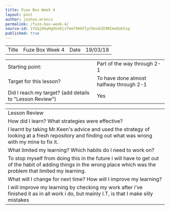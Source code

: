 ```yaml
---
title: Fuze Box Week 4
layout: post
author: joshua.mroncz
permalink: /fuze-box-week-4/
source-id: 1YUqjOmyHgUUxDjx7em7XHGFIyC9oxEdZ4NImoOakVig
published: true
---
```

<table>
  <tr>
    <td>Title</td>
    <td>Fuze Box Week 4</td>
    <td>Date</td>
    <td>19/03/18</td>
  </tr>
</table>


<table>
  <tr>
    <td>Starting point:</td>
    <td>Part of the way through 2-1</td>
  </tr>
  <tr>
    <td>Target for this lesson?</td>
    <td>To have done almost halfway through 2-1</td>
  </tr>
  <tr>
    <td>Did I reach my target? 
(add details to "Lesson Review")</td>
    <td>Yes</td>
  </tr>
</table>


<table>
  <tr>
    <td>Lesson Review</td>
  </tr>
  <tr>
    <td>How did I learn? What strategies were effective? </td>
  </tr>
  <tr>
    <td>I learnt by taking Mr.Keen's advice and used the strategy of looking at a fresh repository and finding out what was wrong with my mine to fix it. </td>
  </tr>
  <tr>
    <td>What limited my learning? Which habits do I need to work on? </td>
  </tr>
  <tr>
    <td>To stop myself from doing this in the future i will have to get out of the habit of adding things in the wrong place which was the problem that limited my learning.</td>
  </tr>
  <tr>
    <td>What will I change for next time? How will I improve my learning?</td>
  </tr>
  <tr>
    <td>I will improve my learning by checking my work after i've finished it as in all work i do, but mainly I.T, is that I make silly mistakes</td>
  </tr>
</table>


